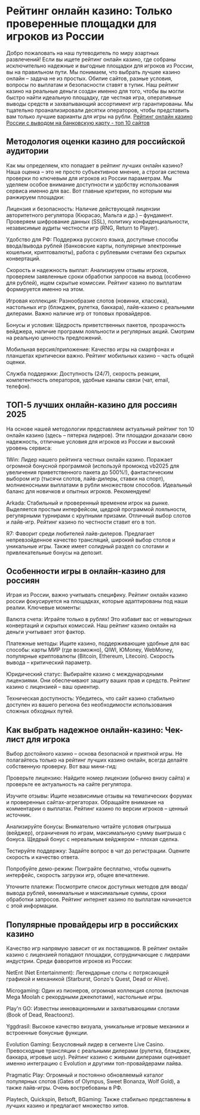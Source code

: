 # Рейтинг онлайн казино: Только проверенные площадки для игроков из России
Добро пожаловать на наш путеводитель по миру азартных развлечений! Если вы ищете рейтинг онлайн казино, где собраны исключительно надежные и выгодные площадки для игроков из России, вы на правильном пути. Мы понимаем, что выбрать лучшее казино онлайн – задача не из простых. Обилие сайтов, разные условия, вопросы по выплатам и безопасности ставят в тупик. Наш рейтинг казино на реальные деньги создан именно для того, чтобы вы могли быстро найти идеальную площадку, где честная игра, оперативные выводы средств и захватывающий ассортимент игр гарантированы. Мы тщательно проанализировали десятки операторов, чтобы представить вам только лучшие варианты для игры на рубли.
<a href="https://1win-segodnya2025.ru/rating/">Рейтинг онлайн казино России с выводом на банковскую карту - топ 10 сайтов</a>
## Методология оценки казино для российской аудитории
Как мы определяем, кто попадает в рейтинг лучших онлайн казино? Наша оценка – это не просто субъективное мнение, а строгая система проверки по ключевым для игроков из России параметрам. Мы уделяем особое внимание доступности и удобству использования сервиса именно для вас. Вот главные критерии, по которым мы ранжируем площадки:

Лицензия и безопасность: Наличие действующей лицензии авторитетного регулятора (Кюрасао, Мальта и др.) – фундамент. Проверяем шифрование данных (SSL), политику конфиденциальности, независимые аудиты честности игр (RNG, Return to Player).

Удобство для РФ: Поддержка русского языка, доступные способы ввода/вывода рублей (банковские карты, популярные электронные кошельки, криптовалюты), работа с рублевыми счетами без скрытых конвертаций.

Скорость и надежность выплат: Анализируем отзывы игроков, проверяем заявленные сроки обработки запросов на вывод (особенно для рублей), ищем скрытые комиссии. Рейтинг казино по выплатам формируется именно на этом.

Игровая коллекция: Разнообразие слотов (новинки, классика), настольных игр (блэкджек, рулетка, баккара), лайв-казино с реальными дилерами. Важно наличие игр от топовых провайдеров.

Бонусы и условия: Щедрость приветственных пакетов, прозрачность вейджера, наличие программ лояльности и регулярных акций. Смотрим на реальную ценность предложений.

Мобильная версия/приложение: Качество игры на смартфонах и планшетах критически важно. Рейтинг мобильных казино – часть общей оценки.

Служба поддержки: Доступность (24/7), скорость реакции, компетентность операторов, удобные каналы связи (чат, email, телефон).

## ТОП-5 лучших онлайн-казино для россиян 2025
На основе нашей методологии представляем актуальный рейтинг топ 10 онлайн казино (здесь – пятерка лидеров). Эти площадки доказали свою надежность, отличные условия для игроков из России и высокий уровень сервиса:

1Win: Лидер нашего рейтинга честных онлайн казино. Поражает огромной бонусной программой (используй промокод vb2025 для увеличения приветственного пакета до 500%!), фантастическим выбором игр (тысячи слотов, лайв-дилеры, ставки на спорт), молниеносными выплатами в рубли множеством способов. Идеальный баланс для новичков и опытных игроков. Рекомендуем!

Arkada: Стабильный и проверенный временем игрок на рынке. Выделяется простым интерфейсом, щедрой программой лояльности, регулярными турнирами с крупными призами. Отличный выбор слотов и лайв-игр. Рейтинг казино по честности ставит его в топ.

R7: Фаворит среди любителей лайв-дилеров. Предлагает непревзойденное качество трансляций, широкий выбор столов и уникальные игры. Также имеет солидный раздел со слотами и привлекательные бонусы на депозит.
## Особенности игры в онлайн-казино для россиян
Играя из России, важно учитывать специфику. Рейтинг онлайн казино россии фокусируется на площадках, которые адаптированы под наши реалии. Ключевые моменты:

Валюта счета: Играйте только в рублях! Это избавит вас от невыгодных конвертаций и скрытых комиссий. Наш рейтинг казино онлайн на деньги учитывает этот фактор.

Платежные методы: Ищите казино, поддерживающие удобные для вас способы: карты МИР (где возможно), QIWI, ЮMoney, WebMoney, популярные криптовалюты (Bitcoin, Ethereum, Litecoin). Скорость вывода – критический параметр.

Юридический статус: Выбирайте казино с международными лицензиями. Они обеспечивают защиту ваших прав и средств. Рейтинг казино с лицензией – ваш ориентир.

Техническая доступность: Убедитесь, что сайт казино стабильно доступен из вашего региона без необходимости использования сложных обходных путей.

## Как выбрать надежное онлайн-казино: Чек-лист для игрока
Выбор достойного казино – основа безопасной и приятной игры. Не полагайтесь только на рейтинг лучших казино онлайн, всегда делайте собственную проверку. Вот ваш мини-гид:

Проверьте лицензию: Найдите номер лицензии (обычно внизу сайта) и проверьте ее актуальность на сайте регулятора.

Изучите отзывы: Ищите независимые отзывы на тематических форумах и проверенных сайтах-агрегаторах. Обращайте внимание на комментарии о выплатах. Рейтинг казино по версии игроков – ценный источник.

Анализируйте бонусы: Внимательно читайте условия отыгрыша (вейджер), ограничения по играм, максимальную сумму выигрыша с бонуса. Щедрый бонус с нереальным вейджером – плохая сделка.

Тестируйте поддержку: Задайте вопрос в чат до регистрации. Оцените скорость и качество ответа.

Попробуйте демо-режим: Поиграйте бесплатно, чтобы оценить интерфейс, скорость загрузки игр, общее впечатление.

Уточните платежи: Посмотрите список доступных методов для ввода/вывода рублей, минимальные и максимальные суммы, сроки обработки запросов. Рейтинг интернет казино по выплатам начинается с этой информации.
## Популярные провайдеры игр в российских казино
Качество игр напрямую зависит от их поставщиков. В рейтинг онлайн казино с лицензией попадают площадки, сотрудничающие с лидерами индустрии. Среди фаворитов игроков из России:

NetEnt (Net Entertainment): Легендарные слоты с потрясающей графикой и механикой (Starburst, Gonzo's Quest, Dead or Alive).

Microgaming: Один из пионеров, огромная коллекция слотов (включая Mega Moolah с рекордными джекпотами), настольные игры.

Play'n GO: Известны инновационными и захватывающими слотами (Book of Dead, Reactoonz).

Yggdrasil: Высокое качество визуала, уникальные игровые механики и встроенные бонусные функции.

Evolution Gaming: Безусловный лидер в сегменте Live Casino. Превосходные трансляции с реальными дилерами (рулетка, блэкджек, баккара, игровые шоу). Рейтинг казино с живыми дилерами оценивает именно интеграцию с Evolution и другими топ-провайдерами лайва.

Pragmatic Play: Огромный и постоянно обновляемый каталог популярных слотов (Gates of Olympus, Sweet Bonanza, Wolf Gold), а также лайв-игры. Очень востребованы в РФ.

Playtech, Quickspin, Betsoft, BGaming: Также стабильно представлены в лучших казино и предлагают множество хитов.


